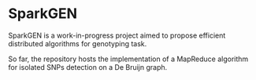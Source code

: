# SparkGEN
SparkGEN is a work-in-progress project aimed to propose efficient distributed algorithms for genotyping task.

So far, the repository  hosts the implementation of a MapReduce algorithm for isolated SNPs detection on a De Bruijn graph.

